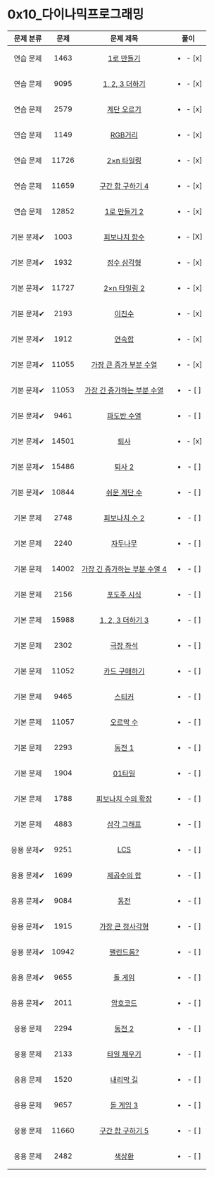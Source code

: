 # 0x10_다이나믹프로그래밍
| 문제 분류 | 문제 | 문제 제목 | 풀이 |
| :--: | :--: | :--: | :--: |
| 연습 문제 | 1463 | [1로 만들기](https://www.acmicpc.net/problem/1463) | <ul><li>- [x] </li></ul> |
| 연습 문제 | 9095 | [1, 2, 3 더하기](https://www.acmicpc.net/problem/9095) | <ul><li>- [x] </li></ul> |
| 연습 문제 | 2579 | [계단 오르기](https://www.acmicpc.net/problem/2579) | <ul><li>- [x] </li></ul> |
| 연습 문제 | 1149 | [RGB거리](https://www.acmicpc.net/problem/1149) | <ul><li>- [x] </li></ul> |
| 연습 문제 | 11726 | [2×n 타일링](https://www.acmicpc.net/problem/11726) | <ul><li>- [x] </li></ul> |
| 연습 문제 | 11659 | [구간 합 구하기 4](https://www.acmicpc.net/problem/11659) | <ul><li>- [x] </li></ul> |
| 연습 문제 | 12852 | [1로 만들기 2](https://www.acmicpc.net/problem/12852) | <ul><li>- [x] </li></ul> |
| 기본 문제✔ | 1003 | [피보나치 함수](https://www.acmicpc.net/problem/1003) | <ul><li>- [X] </li></ul> |
| 기본 문제✔ | 1932 | [정수 삼각형](https://www.acmicpc.net/problem/1932) | <ul><li>- [x] </li></ul> |
| 기본 문제✔ | 11727 | [2×n 타일링 2](https://www.acmicpc.net/problem/11727) | <ul><li>- [x] </li></ul> |
| 기본 문제✔ | 2193 | [이친수](https://www.acmicpc.net/problem/2193) | <ul><li>- [x] </li></ul> |
| 기본 문제✔ | 1912 | [연속합](https://www.acmicpc.net/problem/1912) | <ul><li>- [x] </li></ul> |
| 기본 문제✔ | 11055 | [가장 큰 증가 부분 수열](https://www.acmicpc.net/problem/11055) | <ul><li>- [x] </li></ul> |
| 기본 문제✔ | 11053 | [가장 긴 증가하는 부분 수열](https://www.acmicpc.net/problem/11053) | <ul><li>- [ ] </li></ul> |
| 기본 문제✔ | 9461 | [파도반 수열](https://www.acmicpc.net/problem/9461) | <ul><li>- [ ] </li></ul> |
| 기본 문제✔ | 14501 | [퇴사](https://www.acmicpc.net/problem/14501) | <ul><li>- [x] </li></ul> |
| 기본 문제✔ | 15486 | [퇴사 2](https://www.acmicpc.net/problem/15486) | <ul><li>- [ ] </li></ul> |
| 기본 문제✔ | 10844 | [쉬운 계단 수](https://www.acmicpc.net/problem/10844) | <ul><li>- [ ] </li></ul> |
| 기본 문제 | 2748 | [피보나치 수 2](https://www.acmicpc.net/problem/2748) | <ul><li>- [ ] </li></ul> |
| 기본 문제 | 2240 | [자두나무](https://www.acmicpc.net/problem/2240) | <ul><li>- [ ] </li></ul> |
| 기본 문제 | 14002 | [가장 긴 증가하는 부분 수열 4](https://www.acmicpc.net/problem/14002) | <ul><li>- [ ] </li></ul> |
| 기본 문제 | 2156 | [포도주 시식](https://www.acmicpc.net/problem/2156) | <ul><li>- [ ] </li></ul> |
| 기본 문제 | 15988 | [1, 2, 3 더하기 3](https://www.acmicpc.net/problem/15988) | <ul><li>- [ ] </li></ul> |
| 기본 문제 | 2302 | [극장 좌석](https://www.acmicpc.net/problem/2302) | <ul><li>- [ ] </li></ul> |
| 기본 문제 | 11052 | [카드 구매하기](https://www.acmicpc.net/problem/11052) | <ul><li>- [ ] </li></ul> |
| 기본 문제 | 9465 | [스티커](https://www.acmicpc.net/problem/9465) | <ul><li>- [ ] </li></ul> |
| 기본 문제 | 11057 | [오르막 수](https://www.acmicpc.net/problem/11057) | <ul><li>- [ ] </li></ul> |
| 기본 문제 | 2293 | [동전 1](https://www.acmicpc.net/problem/2293) | <ul><li>- [ ] </li></ul> |
| 기본 문제 | 1904 | [01타일](https://www.acmicpc.net/problem/1904) | <ul><li>- [ ] </li></ul> |
| 기본 문제 | 1788 | [피보나치 수의 확장](https://www.acmicpc.net/problem/1788) | <ul><li>- [ ] </li></ul> |
| 기본 문제 | 4883 | [삼각 그래프](https://www.acmicpc.net/problem/4883) | <ul><li>- [ ] </li></ul> |
| 응용 문제✔ | 9251 | [LCS](https://www.acmicpc.net/problem/9251) | <ul><li>- [ ] </li></ul> |
| 응용 문제✔ | 1699 | [제곱수의 합](https://www.acmicpc.net/problem/1699) | <ul><li>- [ ] </li></ul> |
| 응용 문제✔ | 9084 | [동전](https://www.acmicpc.net/problem/9084) | <ul><li>- [ ] </li></ul> |
| 응용 문제✔ | 1915 | [가장 큰 정사각형](https://www.acmicpc.net/problem/1915) | <ul><li>- [ ] </li></ul> |
| 응용 문제✔ | 10942 | [팰린드롬?](https://www.acmicpc.net/problem/10942) | <ul><li>- [ ] </li></ul> |
| 응용 문제✔ | 9655 | [돌 게임](https://www.acmicpc.net/problem/9655) | <ul><li>- [ ] </li></ul> |
| 응용 문제✔ | 2011 | [암호코드](https://www.acmicpc.net/problem/2011) | <ul><li>- [ ] </li></ul> |
| 응용 문제 | 2294 | [동전 2](https://www.acmicpc.net/problem/2294) | <ul><li>- [ ] </li></ul> |
| 응용 문제 | 2133 | [타일 채우기](https://www.acmicpc.net/problem/2133) | <ul><li>- [ ] </li></ul> |
| 응용 문제 | 1520 | [내리막 길](https://www.acmicpc.net/problem/1520) | <ul><li>- [ ] </li></ul> |
| 응용 문제 | 9657 | [돌 게임 3](https://www.acmicpc.net/problem/9657) | <ul><li>- [ ] </li></ul> |
| 응용 문제 | 11660 | [구간 합 구하기 5](https://www.acmicpc.net/problem/11660) | <ul><li>- [ ] </li></ul> |
| 응용 문제 | 2482 | [색상환](https://www.acmicpc.net/problem/2482) | <ul><li>- [ ] </li></ul> |
